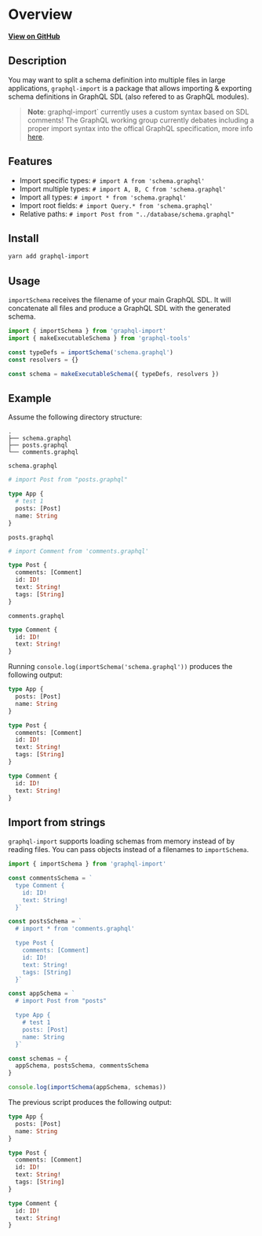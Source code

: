 # Overview

[**View on GitHub**](https://github.com/graphcool/graphql-import)

## Description

You may want to split a schema definition into multiple files in large applications, `graphql-import` is a package that allows importing &amp; exporting schema definitions in GraphQL SDL (also refered to as GraphQL modules).

> **Note**:   graphql-import` currently uses a custom syntax based on SDL comments! The GraphQL working group currently debates including a proper import syntax into the offical GraphQL specification, more info [here](https://github.com/graphql/graphql-wg/blob/master/notes/2018-02-01.md#present-graphql-import).

## Features

- Import specific types: `# import A from 'schema.graphql'`
- Import multiple types: `# import A, B, C from 'schema.graphql'`
- Import all types: `# import * from 'schema.graphql'`
- Import root fields: `# import Query.* from 'schema.graphql'`
- Relative paths: `# import Post from "../database/schema.graphql"`

## Install

```sh
yarn add graphql-import
```

## Usage

`importSchema` receives the filename of your main GraphQL SDL. It will concatenate all files and produce a GraphQL SDL with the generated schema.

```ts
import { importSchema } from 'graphql-import'
import { makeExecutableSchema } from 'graphql-tools'

const typeDefs = importSchema('schema.graphql')
const resolvers = {}

const schema = makeExecutableSchema({ typeDefs, resolvers })
```

## Example

Assume the following directory structure:

```
.
├── schema.graphql
├── posts.graphql
└── comments.graphql
```

`schema.graphql`

```graphql
# import Post from "posts.graphql"

type App {
  # test 1
  posts: [Post]
  name: String
}
```

`posts.graphql`

```graphql
# import Comment from 'comments.graphql'

type Post {
  comments: [Comment]
  id: ID!
  text: String!
  tags: [String]
}
```

`comments.graphql`

```graphql
type Comment {
  id: ID!
  text: String!
}
```

Running `console.log(importSchema('schema.graphql'))` produces the following output:

```graphql
type App {
  posts: [Post]
  name: String
}

type Post {
  comments: [Comment]
  id: ID!
  text: String!
  tags: [String]
}

type Comment {
  id: ID!
  text: String!
}
```

## Import from strings

`graphql-import` supports loading schemas from memory instead of by reading files. You can pass objects instead of a filenames to `importSchema`.

```js
import { importSchema } from 'graphql-import'

const commentsSchema = `
  type Comment {
    id: ID!
    text: String!
  }`

const postsSchema = `
  # import * from 'comments.graphql'

  type Post {
    comments: [Comment]
    id: ID!
    text: String!
    tags: [String]
  }`

const appSchema = `
  # import Post from "posts"

  type App {
    # test 1
    posts: [Post]
    name: String
  }`

const schemas = {
  appSchema, postsSchema, commentsSchema
}

console.log(importSchema(appSchema, schemas))
```

The previous script produces the following output:

```graphql
type App {
  posts: [Post]
  name: String
}

type Post {
  comments: [Comment]
  id: ID!
  text: String!
  tags: [String]
}

type Comment {
  id: ID!
  text: String!
}
```
